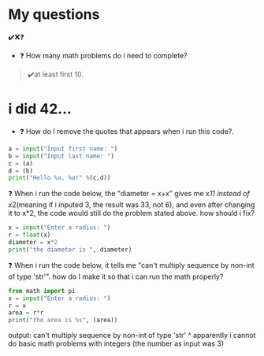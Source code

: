 # My questions

[](../../doc/MyIcons.md)


✔️❌❓

* ❓ How many math problems do i need to complete? 
>✔️at least first 10.

# i did 42...

* ❓ How do I remove the quotes that appears when i run this code?.
```py
a = input("Input first name: ")
b = input("Input last name: ")
c = (a)
d = (b)
print("Hello %a, %a!" %(c,d))
```

❓ When i run the code below, the "diameter = x+x" gives me x*11 instead of x*2(meaning if i inputed 3, the result was 33, not 6), and even after changing it to x*2, the code would still do the problem stated above. how should i fix?
```py
x = input("Enter a radius: ")
r = float(x)
diameter = x*2
print("the diameter is ", diameter)
```

❓ When i run the code below, it tells me "can't multiply sequence by non-int of type 'str'". how do I make it so that i can run the math properly?
```py
from math import pi
x = input("Enter a radius: ")
r = x
area = r*r
print("the area is %s", (area))
```
output:
can't multiply sequence by non-int of type 'str'
^ apparently i cannot do basic math problems with integers (the number as input was 3)
